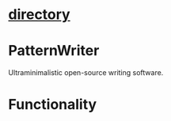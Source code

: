 # [directory](https://nobodyteam.com)

# PatternWriter
Ultraminimalistic open-source writing software.

# Functionality
